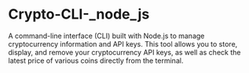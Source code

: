 # Crypto-CLI-_node_js
A command-line interface (CLI) built with Node.js to manage cryptocurrency information and API keys. This tool allows you to store, display, and remove your cryptocurrency API keys, as well as check the latest price of various coins directly from the terminal.
